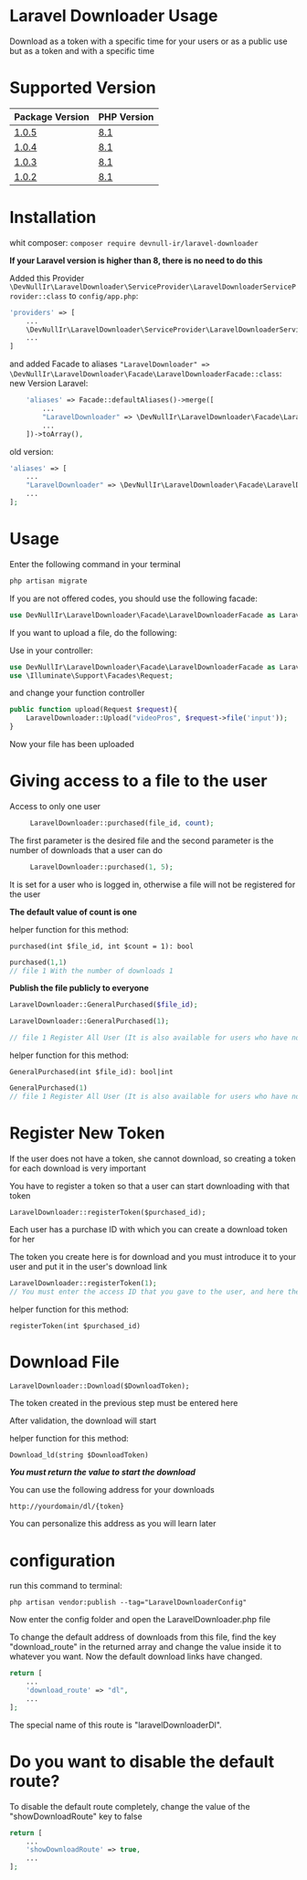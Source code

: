 # Laravel Downloader Usage

Download as a token with a specific time for your users or as a public use but as a token and with a specific time

# Supported Version
| Package Version | PHP Version |
|---- |----|
| [1.0.5](https://github.com/DevNull-IR/laravel-downloader/releases/tag/1.0.5) | [8.1](https://php.net) |
| [1.0.4](https://github.com/DevNull-IR/laravel-downloader/releases/tag/1.0.4) | [8.1](https://php.net) |
| [1.0.3](https://github.com/DevNull-IR/laravel-downloader/releases/tag/1.0.3) | [8.1](https://php.net) |
| [1.0.2](https://github.com/DevNull-IR/laravel-downloader/releases/tag/1.0.2) | [8.1](https://php.net) |



# Installation

whit composer: ``composer require devnull-ir/laravel-downloader``

**If your Laravel version is higher than 8, there is no need to do this**

Added this Provider ``\DevNullIr\LaravelDownloader\ServiceProvider\LaravelDownloaderServiceProvider::class`` to ``config/app.php``:
```php
'providers' => [
    ... 
    \DevNullIr\LaravelDownloader\ServiceProvider\LaravelDownloaderServiceProvider::class,
    ...
]
```

and added Facade to aliases `"LaravelDownloader" => \DevNullIr\LaravelDownloader\Facade\LaravelDownloaderFacade::class`:
new Version Laravel:

```php
    'aliases' => Facade::defaultAliases()->merge([
        ...
        "LaravelDownloader" => \DevNullIr\LaravelDownloader\Facade\LaravelDownloaderFacade::class
        ...
    ])->toArray(),
```
old version:

```php
'aliases' => [
    ... 
    "LaravelDownloader" => \DevNullIr\LaravelDownloader\Facade\LaravelDownloaderFacade::class,
    ...
];
```

# Usage

Enter the following command in your terminal

```cmd
php artisan migrate
```

If you are not offered codes, you should use the following facade:

```php
use DevNullIr\LaravelDownloader\Facade\LaravelDownloaderFacade as LaravelDownloader;
```

If you want to upload a file, do the following:


Use in your controller:

```php
use DevNullIr\LaravelDownloader\Facade\LaravelDownloaderFacade as LaravelDownloader;
use \Illuminate\Support\Facades\Request;
```
and change your function controller

```php
public function upload(Request $request){
    LaravelDownloader::Upload("videoPros", $request->file('input'));
}
```

Now your file has been uploaded

# Giving access to a file to the user

Access to only one user

```php
     LaravelDownloader::purchased(file_id, count);
```
The first parameter is the desired file and the second parameter is the number of downloads that a user can do

```php
     LaravelDownloader::purchased(1, 5);
```
It is set for a user who is logged in, otherwise a file will not be registered for the user

**The default value of count is one**

helper function for this method:

`purchased(int $file_id, int $count = 1): bool`

```php
purchased(1,1)
// file 1 With the number of downloads 1
```

**Publish the file publicly to everyone**

```php
LaravelDownloader::GeneralPurchased($file_id);
```

```php
LaravelDownloader::GeneralPurchased(1);

// file 1 Register All User (It is also available for users who have not logged in)
```
helper function for this method:

`GeneralPurchased(int $file_id): bool|int`

```php
GeneralPurchased(1)
// file 1 Register All User (It is also available for users who have not logged in)
```

# Register New Token 

If the user does not have a token, she cannot download, so creating a token for each download is very important

You have to register a token so that a user can start downloading with that token


`LaravelDownloader::registerToken($purchased_id);`

Each user has a purchase ID with which you can create a download token for her

The token you create here is for download and you must introduce it to your user and put it in the user's download link

```php
LaravelDownloader::registerToken(1);
// You must enter the access ID that you gave to the user, and here the ID will be 1
```
helper function for this method:

`registerToken(int $purchased_id)`

# Download File

`LaravelDownloader::Download($DownloadToken);`

The token created in the previous step must be entered here

After validation, the download will start

helper function for this method:

`Download_ld(string $DownloadToken)`

***You must return the value to start the download***

You can use the following address for your downloads

`http://yourdomain/dl/{token}`

You can personalize this address as you will learn later

# configuration

run this command to terminal:

`php artisan vendor:publish --tag="LaravelDownloaderConfig"`

Now enter the config folder and open the LaravelDownloader.php file

To change the default address of downloads from this file, find the key "download_route" in the returned array and change the value inside it to whatever you want.
Now the default download links have changed.

```php
return [
    ...
    'download_route' => "dl",
    ...
];
```

The special name of this route is "laravelDownloaderDl".

# **Do you want to disable the default route?**

To disable the default route completely, change the value of the "showDownloadRoute" key to false

```php
return [
    ...
    'showDownloadRoute' => true,
    ...
];
```
